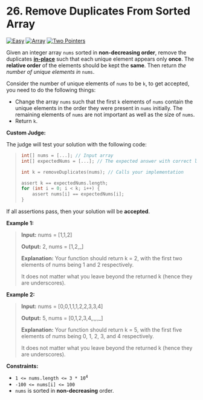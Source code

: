 # 26. Remove Duplicates From Sorted Array

[![Easy](https://img.shields.io/badge/Easy-319148)](#)
[![Array](https://img.shields.io/badge/Array-302f33)](#)
[![Two Pointers](https://img.shields.io/badge/Two_Pointers-302f33)](#)

Given an integer array `nums` sorted in **non-decreasing order**,
remove the duplicates
[**in-place**](https://en.wikipedia.org/wiki/In-place_algorithm) such
that each unique element appears only **once**. The **relative
order** of the elements should be kept the **same**. Then return _the
number of unique elements in_ `nums`.

Consider the number of unique elements of `nums` to be `k`, to get
accepted, you need to do the following things:

- Change the array `nums` such that the first `k` elements of `nums`
  contain the unique elements in the order they were present in
  `nums` initially. The remaining elements of `nums` are not
  important as well as the size of `nums`.
- Return `k`.

**Custom Judge:**

The judge will test your solution with the following code:

> ```c
> int[] nums = [...]; // Input array
> int[] expectedNums = [...]; // The expected answer with correct length
>
> int k = removeDuplicates(nums); // Calls your implementation
>
> assert k == expectedNums.length;
> for (int i = 0; i < k; i++) {
>     assert nums[i] == expectedNums[i];
> }
> ```

If all assertions pass, then your solution will be **accepted**.

**Example 1:**

> **Input:** nums = [1,1,2]
>
> **Output:** 2, nums = [1,2,_]
>
> **Explanation:** Your function should return k = 2, with the first
> two elements of nums being 1 and 2 respectively.
>
> It does not matter what you leave beyond the returned k (hence they
> are underscores).

**Example 2:**

> **Input:** nums = [0,0,1,1,1,2,2,3,3,4]
>
> **Output:** 5, nums = [0,1,2,3,4,_,_,_,_,_]
>
> **Explanation:** Your function should return k = 5, with the first
> five elements of nums being 0, 1, 2, 3, and 4 respectively.
>
> It does not matter what you leave beyond the returned k (hence they
> are underscores).

**Constraints:**

- <code>1 <= nums.length <= 3 * 10<sup>4</sup></code>
- `-100 <= nums[i] <= 100`
- `nums` is sorted in **non-decreasing** order.
